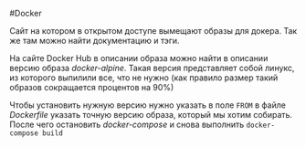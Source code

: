 #Docker 

Сайт на котором в открытом доступе вымещают образы для докера. Так же там можно найти документацию и тэги.

На сайте Docker Hub в описании образа можно найти в описании версию образа *docker-alpine*. Такая версия представляет собой линукс, из которого выпилили все, что не нужно (как правило размер такий образов сокращается процентов на 90%)

Чтобы установить нужную версию нужно указать в поле `FROM` в файле *Dockerfile* указать точную версию образа, который мы хотим собирать. После чего остановить *docker-compose* и снова выполнить `docker-compose build`